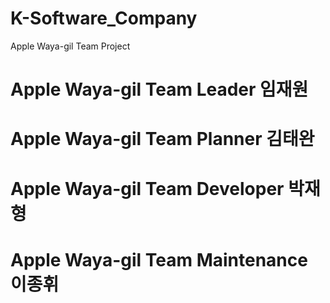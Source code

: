 # K-Software_Company
Apple Waya-gil Team Project

# Apple Waya-gil Team Leader 임재원

# Apple Waya-gil Team Planner  김태완
# Apple Waya-gil Team Developer 박재형
# Apple Waya-gil Team Maintenance 이종휘
